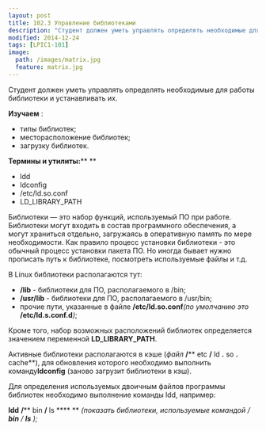 ```yaml
---
layout: post
title: 102.3 Управление библиотеками
description: "Студент должен уметь управлять определять необходимые для работы библиотеки и устанавливать их."
modified: 2014-12-24
tags: [LPIC1-101]
image:
  path: /images/matrix.jpg
  feature: matrix.jpg
---
```


Студент должен уметь управлять определять необходимые для работы библиотеки и устанавливать их.

**Изучаем** :

- типы библиотек;
- месторасположение библиотек;
- загрузку библиотек.

**Термины и утилиты:****        **

- ldd
- ldconfig
- /etc/ld.so.conf
- LD\_LIBRARY\_PATH

Библиотеки — это набор функций, используемый ПО при работе. Библиотеки могут входить в состав программного обеспечения, а могут храниться отдельно,
загружаясь в оперативную память по мере необходимости. Как правило процесс установки библиотеки - это обычный процесс установки пакета ПО.
Но иногда бывает нужно прописать путь к библиотеке, посмотреть используемые файлы и т.д.

В Linux библиотеки располагаются тут:

- **/lib**     - библиотеки для ПО, располагаемого в /bin;
- **/usr/lib** - библиотеки для ПО, располагаемого в /usr/bin;
- прочие пути, указанные в файле **/etc/ld.so.conf**_(по умолчанию это_ **/etc/ld.s.conf.d**_)_;

Кроме того, набор возможных расположений библиотек определяется значением переменной **LD\_LIBRARY\_PATH**.

Активные библиотеки располагаются в кэше (_файл_ **/**** etc ****/**** ld ****.**** so ****.**** cache**), для обновления которого необходимо выполнить команду**ldconfig** (заново загрузит библиотеки в кэш).

Для определения используемых двоичным файлов программы библиотек необходимо выполнение команды ldd, например:

**ldd**  **/**** bin ****/**** ls ****       ** _(показать библиотеки, используемые командой / __bin__ / __ls__ );_
